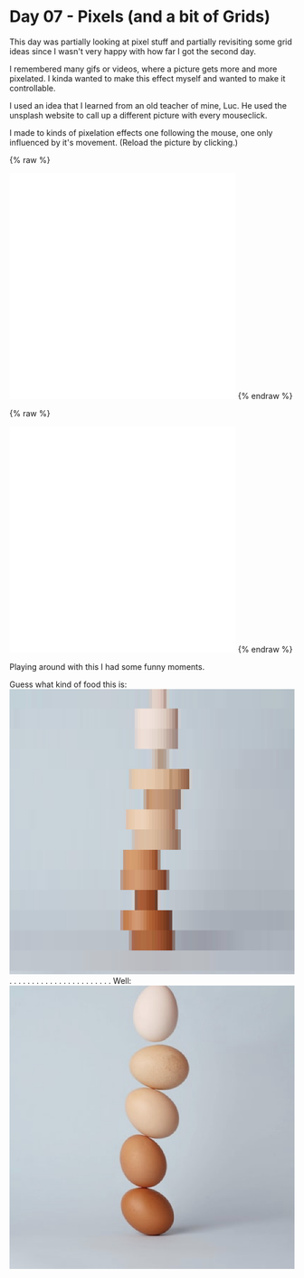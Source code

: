 # Day 07 - Pixels (and a bit of Grids)

This day was partially looking at pixel stuff and partially revisiting some grid ideas since I wasn't very happy with how far I got the second day.

I remembered many gifs or videos, where a picture gets more and more pixelated. I kinda wanted to make this effect myself and wanted to make it controllable.

I used an idea that I learned from an old teacher of mine, Luc. He used the unsplash website to call up a different picture with every mouseclick.

I made to kinds of pixelation effects one following the mouse, one only influenced by it's movement. (Reload the picture by clicking.)

{% raw %}
<iframe src="content/day07/01/embed.html" width="400" height="400" frameborder="no"></iframe>
{% endraw %}

{% raw %}
<iframe src="content/day07/02/embed.html" width="400" height="400" frameborder="no"></iframe>
{% endraw %}


Playing around with this I had some funny moments.

Guess what kind of food this is:
![](content/day07/eggs.jpg)
.
.
.
.
.
.
.
.
.
.
.
.
.
.
.
.
.
.
.
.
.
.
.
Well:
![](content/day07/squareeggs.jpg)